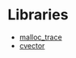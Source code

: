 

# Libraries
- [malloc_trace](https://github.com/rfmineguy/malloc-trace)
- [cvector](https://github.com/eteran/c-vector)
